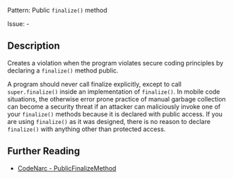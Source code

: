 Pattern: Public `finalize()` method

Issue: -

## Description

Creates a violation when the program violates secure coding principles by declaring a `finalize()` method public.

A program should never call finalize explicitly, except to call `super.finalize()` inside an implementation of `finalize()`. In mobile code situations, the otherwise error prone practice of manual garbage collection can become a security threat if an attacker can maliciously invoke one of your `finalize()` methods because it is declared with public access. If you are using `finalize()` as it was designed, there is no reason to declare `finalize()` with anything other than protected access.

## Further Reading

* [CodeNarc - PublicFinalizeMethod](https://codenarc.github.io/CodeNarc/codenarc-rules-security.html#publicfinalizemethod-rule)